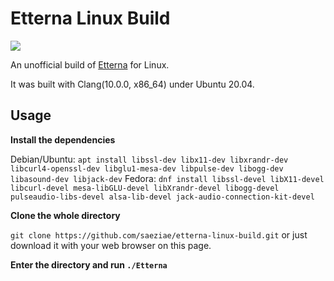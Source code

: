 # Etterna Linux Build

<a href="LICENSE"><img src="https://img.shields.io/badge/License-MIT-blue.svg?label=license"/></a>

An unofficial build of [Etterna](https://github.com/etternagame/etterna/) for Linux.

It was built with Clang(10.0.0, x86\_64) under Ubuntu 20.04.

## Usage

**Install the dependencies**

Debian/Ubuntu: `apt install libssl-dev libx11-dev libxrandr-dev libcurl4-openssl-dev libglu1-mesa-dev libpulse-dev libogg-dev libasound-dev libjack-dev`
Fedora: `dnf install libssl-devel libX11-devel libcurl-devel mesa-libGLU-devel libXrandr-devel libogg-devel pulseaudio-libs-devel alsa-lib-devel jack-audio-connection-kit-devel`

**Clone the whole directory**

`git clone https://github.com/saeziae/etterna-linux-build.git` or just download it with your web browser on this page.

**Enter the directory and run `./Etterna`**

